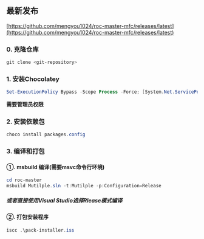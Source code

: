 ## 最新发布

[https://github.com/mengyou1024/roc-master-mfc/releases/latest](https://github.com/mengyou1024/roc-master-mfc/releases/latest)

### 0. 克隆仓库

``` powershell
git clone <git-repository>
```

### 1. 安装Chocolatey

```powershell
Set-ExecutionPolicy Bypass -Scope Process -Force; [System.Net.ServicePointManager]::SecurityProtocol = [System.Net.ServicePointManager]::SecurityProtocol -bor 3072; iex ((New-Object System.Net.WebClient).DownloadString('https://community.chocolatey.org/install.ps1'))
```

**需要管理员权限**

### 2. 安装依赖包

``` powershell
choco install packages.config
```

### 3. 编译和打包

#### ①. msbuild 编译(需要msvc命令行环境)

``` powershell
cd roc-master
msbuild Mutilple.sln -t:Mutilple -p:Configuration=Release
```

##### 或者直接使用Visual Studio选择Rlease模式编译

#### ②. 打包安装程序

``` powershell
iscc .\pack-installer.iss
```

